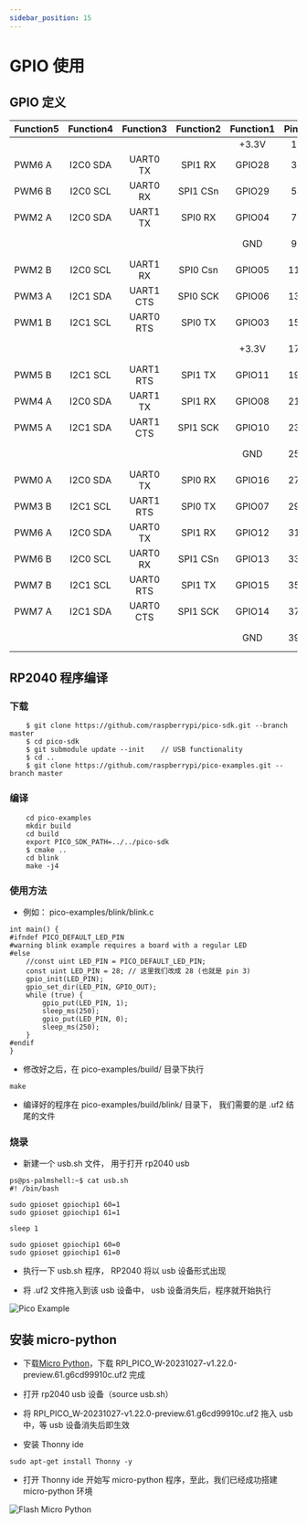 ```yaml
---
sidebar_position: 15
---
```


# GPIO 使用

## GPIO 定义

<div className='gpio-pinout'>

| Function5 | Function4 | Function3 | Function2 | Function1 |               Pin#               |              Pin#               | Function1 | Function2 | Function3 | Function4 | Function5 |
| --------- | :-------: | :-------: | :-------: | :-------: | :------------------------------: | :-----------------------------: | :-------: | :-------: | :-------: | :-------: | --------- |
|           |           |           |           |   +3.3V   | <div className='yellow'>1</div>  |  <div className='red'>2</div>   |   +5.0V   |           |           |           |           |
| PWM6 A    | I2C0 SDA  | UART0 TX  |  SPI1 RX  |  GPIO28   |  <div className='green'>3</div>  |  <div className='red'>4</div>   |   +5.0V   |           |           |           |           |
| PWM6 B    | I2C0 SCL  | UART0 RX  | SPI1 CSn  |  GPIO29   |  <div className='green'>5</div>  | <div className='black'>6</div>  |    GND    |           |           |           |           |
| PWM2 A    | I2C0 SDA  | UART1 TX  |  SPI0 RX  |  GPIO04   |  <div className='green'>7</div>  | <div className='green'>8</div>  |  GPIO21   | SPI0 CSn  | UART1 RX  | I2C0 SCL  | PWM2 B    |
|           |           |           |           |    GND    |  <div className='black'>9</div>  | <div className='green'>10</div> |  GPIO20   |  SPI0 RX  | UART1 TX  | I2C0 SDA  | PWM2 A    |
| PWM2 B    | I2C0 SCL  | UART1 RX  | SPI0 Csn  |  GPIO05   | <div className='green'>11</div>  | <div className='green'>12</div> |  GPIO23   |  SPI0 TX  | UART1 RTS | I2C1 SCL  | PWM3 B    |
| PWM3 A    | I2C1 SDA  | UART1 CTS | SPI0 SCK  |  GPIO06   | <div className='green'>13</div>  | <div className='black'>14</div> |    GND    |           |           |           |           |
| PWM1 B    | I2C1 SCL  | UART0 RTS |  SPI0 TX  |  GPIO03   | <div className='green'>15</div>  | <div className='green'>16</div> |  GPIO22   | SPI0 SCK  | UART1 CTS | I2C1 SDA  | PWM3 A    |
|           |           |           |           |   +3.3V   | <div className='yellow'>17</div> | <div className='green'>18</div> |  GPIO27   |  SPI1 TX  | UART1 RTS | I2C1 SCL  | PWM5 B    |
| PWM5 B    | I2C1 SCL  | UART1 RTS |  SPI1 TX  |  GPIO11   | <div className='green'>19</div>  | <div className='black'>20</div> |    GND    |           |           |           |           |
| PWM4 A    | I2C0 SDA  | UART1 TX  |  SPI1 RX  |  GPIO08   | <div className='green'>21</div>  | <div className='green'>22</div> |  GPIO24   |  SPI1 RX  | UART1 TX  | I2C0 SDA  | PWM4 A    |
| PWM5 A    | I2C1 SDA  | UART1 CTS | SPI1 SCK  |  GPIO10   | <div className='green'>23</div>  | <div className='green'>24</div> |  GPIO09   | SPI1 CSn  | UART1 RX  | I2C0 SCL  | PWM4 B    |
|           |           |           |           |    GND    | <div className='black'>25</div>  | <div className='green'>26</div> |  GPIO18   | SPI0 SCK  | UART0 CTS | I2C1 SDA  | PWM1 A    |
| PWM0 A    | I2C0 SDA  | UART0 TX  |  SPI0 RX  |  GPIO16   |  <div className='blue'>27</div>  | <div className='blue'>28</div>  |  GPIO17   | SPI0 CSn  | UART0 RX  | I2C0 SCL  | PWM0 B    |
| PWM3 B    | I2C1 SCL  | UART1 RTS |  SPI0 TX  |  GPIO07   | <div className='green'>29</div>  | <div className='black'>30</div> |    GND    |           |           |           |           |
| PWM6 A    | I2C0 SDA  | UART0 TX  |  SPI1 RX  |  GPIO12   | <div className='green'>31</div>  | <div className='green'>32</div> |  GPIO19   |  SPI0 TX  | UART0 RTS | I2C1 SCL  | PWM1 B    |
| PWM6 B    | I2C0 SCL  | UART0 RX  | SPI1 CSn  |  GPIO13   | <div className='green'>33</div>  | <div className='black'>34</div> |    GND    |           |           |           |           |
| PWM7 B    | I2C1 SCL  | UART0 RTS |  SPI1 TX  |  GPIO15   | <div className='green'>35</div>  | <div className='green'>36</div> |  GPIO26   | SPI1 SCK  | UART1 CTS | I2C1 SDA  | PWM5 A    |
| PWM7 A    | I2C1 SDA  | UART0 CTS | SPI1 SCK  |  GPIO14   | <div className='green'>37</div>  | <div className='green'>38</div> |  GPIO02   | SPI0 SCK  | UART0 CTS | I2C1 SDA  | PWM1 A    |
|           |           |           |           |    GND    | <div className='black'>39</div>  | <div className='green'>40</div> |  GPIO25   | SPI1 CSn  | UART1 RX  | I2C0 SCL  | PWM4 B    |

</div>

## RP2040 程序编译

### 下载

```
    $ git clone https://github.com/raspberrypi/pico-sdk.git --branch master
    $ cd pico-sdk
    $ git submodule update --init    // USB functionality
    $ cd ..
    $ git clone https://github.com/raspberrypi/pico-examples.git --branch master
```

### 编译

```
    cd pico-examples
    mkdir build
    cd build
    export PICO_SDK_PATH=../../pico-sdk
    $ cmake ..
    cd blink
    make -j4
```

### 使用方法

- 例如： pico-examples/blink/blink.c

```
int main() {
#ifndef PICO_DEFAULT_LED_PIN
#warning blink example requires a board with a regular LED
#else
    //const uint LED_PIN = PICO_DEFAULT_LED_PIN;
    const uint LED_PIN = 28; // 这里我们改成 28 (也就是 pin 3)
    gpio_init(LED_PIN);
    gpio_set_dir(LED_PIN, GPIO_OUT);
    while (true) {
        gpio_put(LED_PIN, 1);
        sleep_ms(250);
        gpio_put(LED_PIN, 0);
        sleep_ms(250);
    }
#endif
}
```

- 修改好之后，在 pico-examples/build/ 目录下执行

```
make
```

- 编译好的程序在 pico-examples/build/blink/ 目录下， 我们需要的是 .uf2 结尾的文件

### 烧录

- 新建一个 usb.sh 文件， 用于打开 rp2040 usb

```
ps@ps-palmshell:~$ cat usb.sh
#! /bin/bash

sudo gpioset gpiochip1 60=1
sudo gpioset gpiochip1 61=1

sleep 1

sudo gpioset gpiochip1 60=0
sudo gpioset gpiochip1 61=0
```

- 执行一下 usb.sh 程序， RP2040 将以 usb 设备形式出现

- 将 .uf2 文件拖入到该 usb 设备中， usb 设备消失后，程序就开始执行

![Pico Example](/img/x/x2l/flash_program.webp)

## 安装 micro-python

- 下载[Micro Python](https://micropython.org/download/RPI_PICO/)，下载 RPI_PICO_W-20231027-v1.22.0-preview.61.g6cd99910c.uf2 完成
- 打开 rp2040 usb 设备（source usb.sh）
- 将 RPI_PICO_W-20231027-v1.22.0-preview.61.g6cd99910c.uf2 拖入 usb 中，等 usb 设备消失后即生效

- 安装 Thonny ide

```
sudo apt-get install Thonny -y
```

- 打开 Thonny ide 开始写 micro-python 程序，至此，我们已经成功搭建 micro-python 环境

![Flash Micro Python](/img/x/x2l/flash_micro_python.webp)
